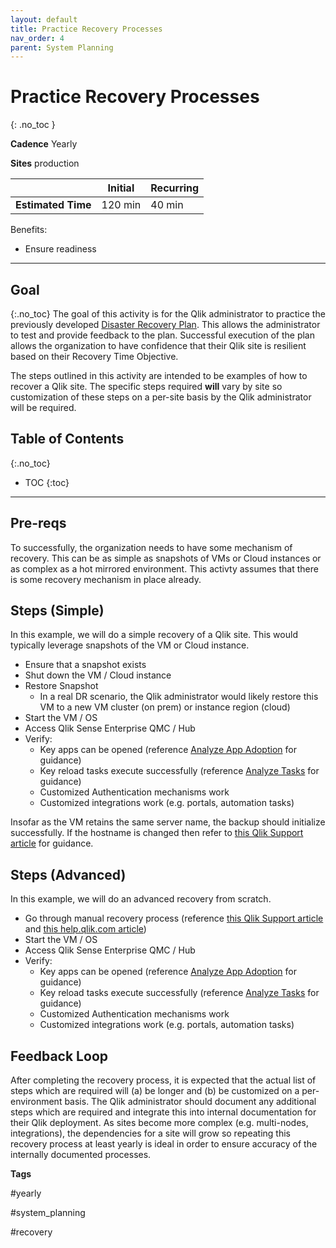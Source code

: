```yaml
---
layout: default
title: Practice Recovery Processes
nav_order: 4
parent: System Planning
---
```


# Practice Recovery Processes
{: .no_toc }

**Cadence** <span class="label cadence">Yearly</span>

**Sites** <span class="label prod">production</span>

|                                  		                    | Initial    | Recurring  |
|---------------------------------------------------------|----------- |------------|
| <i class="far fa-clock fa-sm"></i> **Estimated Time**   | 120 min    | 40 min     |

Benefits:

  - Ensure readiness
  
-------------------------

## Goal
{:.no_toc}
The goal of this activity is for the Qlik administrator to practice the previously developed [Disaster Recovery Plan](plan_disaster_recovery.md). This allows the administrator to test and provide feedback to the plan. Successful execution of the plan allows the organization to have confidence that their Qlik site is resilient based on their Recovery Time Objective.

The steps outlined in this activity are intended to be examples of how to recover a Qlik site. The specific steps required **will** vary by site so customization of these steps on a per-site basis by the Qlik administrator will be required.

## Table of Contents
{:.no_toc}

* TOC
{:toc}
-------------------------

## Pre-reqs

To successfully, the organization needs to have some mechanism of recovery. This can be as simple as snapshots of VMs or Cloud instances or as complex as a hot mirrored environment. This activty assumes that there is some recovery mechanism in place already.

## Steps (Simple)

In this example, we will do a simple recovery of a Qlik site. This would typically leverage snapshots of the VM or Cloud instance.

- Ensure that a snapshot exists
- Shut down the VM / Cloud instance
- Restore Snapshot
  - In a real DR scenario, the Qlik administrator would likely restore this VM to a new VM cluster (on prem) or instance region (cloud)
- Start the VM / OS
- Access Qlik Sense Enterprise QMC / Hub
- Verify:
  - Key apps can be opened (reference [Analyze App Adoption](../asset_management/apps/analyze_app_adoption.md) for guidance)
  - Key reload tasks execute successfully (reference [Analyze Tasks](../asset_management/tasks/analyze_tasks.md) for guidance)
  - Customized Authentication mechanisms work
  - Customized integrations work (e.g. portals, automation tasks)

Insofar as the VM retains the same server name, the backup should initialize successfully. If the hostname is changed then refer to [this Qlik Support article](https://support.qlik.com/articles/000014456) for guidance.

## Steps (Advanced)

In this example, we will do an advanced recovery from scratch.

- Go through manual recovery process (reference [this Qlik Support article](https://support.qlik.com/articles/000041283) and [this help.qlik.com article](https://help.qlik.com/en-US/sense-admin/Subsystems/DeployAdministerQSE/Content/Sense_DeployAdminister/QSEoW/Deploy_QSEoW/Restoring-a-site.htm))
- Start the VM / OS
- Access Qlik Sense Enterprise QMC / Hub
- Verify:
  - Key apps can be opened (reference [Analyze App Adoption](..\asset_management\apps\analyze_app_adoption.md) for guidance)
  - Key reload tasks execute successfully (reference [Analyze Tasks](..\asset_management\tasks\analyze_tasks.md) for guidance)
  - Customized Authentication mechanisms work
  - Customized integrations work (e.g. portals, automation tasks)

## Feedback Loop

After completing the recovery process, it is expected that the actual list of steps which are required will (a) be longer and (b) be customized on a per-environment basis. The Qlik administrator should document any additional steps which are required and integrate this into internal documentation for their Qlik deployment. As sites become more complex (e.g. multi-nodes, integrations), the dependencies for a site will grow so repeating this recovery process at least yearly is ideal in order to ensure accuracy of the internally documented processes.

**Tags**

#yearly

#system_planning

#recovery

&nbsp;